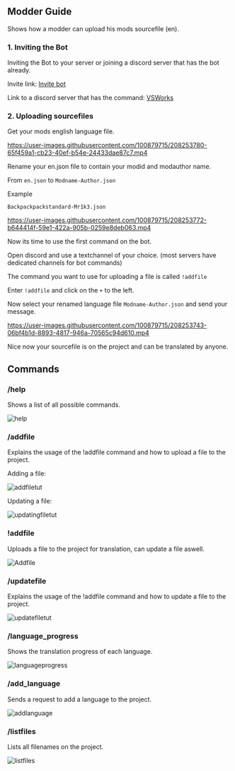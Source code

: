 ## Modder Guide

Shows how a modder can upload his mods sourcefile (en).

### 1. Inviting the Bot

Inviting the Bot to your server or joining a discord server that has the bot already.

Invite link: [Invite bot](https://discord.com/api/oauth2/authorize?client_id=949725454477168661&permissions=140123630656&scope=applications.commands%20bot)

Link to a discord server that has the command: [VSWorks](https://discord.gg/7z5mxQN3sm)

### 2. Uploading sourcefiles

Get your mods english language file.


https://user-images.githubusercontent.com/100879715/208253780-65f459a1-cb23-40ef-b54e-24433dae87c7.mp4



Rename your en.json file to contain your modid and modauthor name.

From `en.json` to `Modname-Author.json`

Example

`Backpackpackstandard-Mr1k3.json`


https://user-images.githubusercontent.com/100879715/208253772-b644414f-59e1-422a-905b-0259e8deb063.mp4



Now its time to use the first command on the bot.

Open discord and use a textchannel of your choice. (most servers have dedicated channels for bot commands)

The command you want to use for uploading a file is called `!addfile`

Enter `!addfile` and click on the `+` to the left.

Now select your renamed language file `Modname-Author.json` and send your message.



https://user-images.githubusercontent.com/100879715/208253743-06bf4b1d-8893-4817-946a-70565c94d610.mp4



Nice now your sourcefile is on the project and can be translated by anyone.





## Commands

### /help

Shows a list of all possible commands.

![help](https://i.imgur.com/fKKbxeB.png)

### /addfile

Explains the usage of the !addfile command and how to upload a file to the project.

Adding a file:
 
![addfiletut](https://i.imgur.com/BGWvOF7.png)


Updating a file:
 
![updatingfiletut](https://i.imgur.com/odrHsUw.png)

### !addfile

Uploads a file to the project for translation, can update a file aswell.

![Addfile](https://i.imgur.com/JP3CnT3.png)

### /updatefile

Explains the usage of the !addfile command and how to update a file to the project.

![updatefiletut](https://i.imgur.com/emUzByv.png)

### /language_progress

Shows the translation progress of each language.

![languageprogress](https://i.imgur.com/yKuf1Vc.png)

### /add_language

Sends a request to add a language to the project.

![addlanguage](https://i.imgur.com/Yro7d4q.png)

### /listfiles

Lists all filenames on the project.

![listfiles](https://i.imgur.com/PBWWbMm.png)
